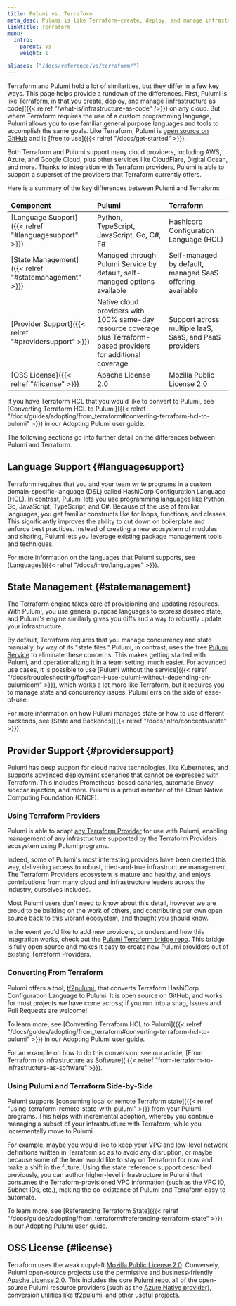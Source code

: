 ```yaml
---
title: Pulumi vs. Terraform
meta_desc: Pulumi is like Terraform—create, deploy, and manage infrastructure as code on any cloud. But unlike Terraform you can use familiar languages and tools.
linktitle: Terraform
menu:
  intro:
    parent: vs
    weight: 1

aliases: ["/docs/reference/vs/terraform/"]
---
```


Terraform and Pulumi hold a lot of similarities, but they differ in a few key ways. This page helps provide a rundown of the differences. First, Pulumi is like Terraform, in that you create, deploy, and manage [infrastructure as code]({{< relref "/what-is/infrastructure-as-code" />}}) on any cloud. But where
Terraform requires the use of a custom programming language, Pulumi allows you to use familiar general purpose languages and tools to accomplish the same goals. Like Terraform, Pulumi is
[open source on GitHub](https://github.com/pulumi/pulumi) and is [free to use]({{< relref "/docs/get-started" >}}).

Both Terraform and Pulumi support many cloud providers, including AWS, Azure, and Google Cloud,
plus other services like CloudFlare, Digital Ocean, and more. Thanks to integration with Terraform providers, Pulumi
is able to support a superset of the providers that Terraform currently offers.

Here is a summary of the key differences between Pulumi and Terraform:

| **Component** | **Pulumi** | **Terraform** |
| :--- | :--- | :--- |
| [Language Support]({{< relref "#languagesupport" >}}) | Python, TypeScript, JavaScript, Go, C#, F# | Hashicorp Configuration Language (HCL) |
| [State Management]({{< relref "#statemanagement" >}}) | Managed through Pulumi Service by default, self-managed options available | Self-managed by default, managed SaaS offering available |
| [Provider Support]({{< relref "#providersupport" >}}) | Native cloud providers with 100% same-day resource coverage plus Terraform-based providers for additional coverage | Support across multiple IaaS, SaaS, and PaaS providers |
| [OSS License]({{< relref "#license" >}}) | Apache License 2.0 | Mozilla Public License 2.0 |

If you have Terraform HCL that you would like to convert to Pulumi, see [Converting Terraform HCL to Pulumi]({{< relref "/docs/guides/adopting/from_terraform#converting-terraform-hcl-to-pulumi" >}}) in our Adopting Pulumi user guide.

The following sections go into further detail on the differences between Pulumi and Terraform.

## Language Support {#languagesupport}

Terraform requires that you and your team write programs in a custom domain-specific-language (DSL) called HashiCorp Configuration Language
(HCL). In contrast, Pulumi lets you use programming languages like Python, Go, JavaScript, TypeScript, and C#. Because of the use of familiar languages, you get familiar constructs like for loops, functions, and classes. This significantly improves the ability to cut down on boilerplate and enforce best practices. Instead of creating
a new ecosystem of modules and sharing, Pulumi lets you leverage existing package management tools and techniques.

For more information on the languages that Pulumi supports, see [Languages]({{< relref "/docs/intro/languages" >}}).

## State Management {#statemanagement}

The Terraform engine takes care of provisioning and updating resources. With Pulumi, you use general
purpose languages to express desired state, and Pulumi's engine similarly gives you diffs and a way to robustly update
your infrastructure.

By default, Terraform requires that you manage concurrency and state manually, by way of its "state files." Pulumi,
in contrast, uses the free [Pulumi Service](https://app.pulumi.com) to eliminate these concerns. This makes getting started with
Pulumi, and operationalizing it in a team setting, much easier. For advanced use cases, it is possible to use
[Pulumi without the service]({{< relref "/docs/troubleshooting/faq#can-i-use-pulumi-without-depending-on-pulumicom" >}}),
which works a lot more like Terraform, but it requires you to manage state and concurrency issues. Pulumi errs on the side of ease-of-use.

For more information on how Pulumi manages state or how to use different backends, see [State and Backends]({{< relref "/docs/intro/concepts/state" >}}).

## Provider Support {#providersupport}

Pulumi has deep support for cloud native technologies, like Kubernetes, and supports advanced deployment
scenarios that cannot be expressed with Terraform. This includes Prometheus-based canaries, automatic Envoy
sidecar injection, and more. Pulumi is a proud member of the Cloud Native Computing Foundation (CNCF).

### Using Terraform Providers

Pulumi is able to adapt [any Terraform Provider](https://github.com/terraform-providers) for use with Pulumi, enabling
management of any infrastructure supported by the Terraform Providers ecosystem using Pulumi programs.

Indeed, some of Pulumi's most interesting providers have been created this way, delivering access to robust,
tried-and-true infrastructure management.  The Terraform Providers ecosystem is mature and healthy, and enjoys
contributions from many cloud and infrastructure leaders across the industry, ourselves included.

Most Pulumi users don't need to know about this detail, however we are proud to be building on the work of others,
and contributing our own open source back to this vibrant ecosystem, and thought you should know.

In the event you'd like to add new providers, or understand how this integration works, check out the
[Pulumi Terraform bridge repo](https://github.com/pulumi/pulumi-terraform-bridge).  This bridge is fully open source and
makes it easy to create new Pulumi providers out of existing Terraform Providers.

### Converting From Terraform

Pulumi offers a tool, [tf2pulumi](https://github.com/pulumi/tf2pulumi), that converts Terraform HashiCorp Configuration Language to Pulumi. It is
open source on GitHub, and works for most projects we have come across; if you run into a snag, Issues and Pull
Requests are welcome!

To learn more, see [Converting Terraform HCL to Pulumi]({{< relref "/docs/guides/adopting/from_terraform#converting-terraform-hcl-to-pulumi" >}}) in our Adopting Pulumi user guide.

For an example on how to do this conversion, see our article, [From Terraform to Infrastructure as Software](
{{< relref "from-terraform-to-infrastructure-as-software" >}}).

### Using Pulumi and Terraform Side-by-Side

Pulumi supports [consuming local or remote Terraform state]({{< relref "using-terraform-remote-state-with-pulumi" >}}) from your Pulumi programs. This helps with
incremental adoption, whereby you continue managing a subset of your infrastructure with Terraform, while you incrementally move to Pulumi.

For example, maybe you would like to keep your VPC and low-level network definitions written in Terraform so as to
avoid any disruption, or maybe because some of the team would like to stay on Terraform for now and make a shift in the future. Using the
state reference support described previously, you can author higher-level infrastructure in Pulumi that consumes the
Terraform-provisioned VPC information (such as the VPC ID, Subnet IDs, etc.), making the co-existence of Pulumi and Terraform easy to automate.

To learn more, see [Referencing Terraform State]({{< relref "/docs/guides/adopting/from_terraform#referencing-terraform-state" >}}) in our Adopting Pulumi user guide.

## OSS License {#license}

Terraform uses the weak copyleft [Mozilla Public License 2.0](https://github.com/hashicorp/terraform/blob/main/LICENSE). Conversely, Pulumi open-source projects use the permissive and business-friendly [Apache License 2.0](https://github.com/pulumi/pulumi/blob/master/LICENSE). This includes the core [Pulumi repo](https://github.com/pulumi/pulumi), all of the open-source Pulumi resource providers (such as the [Azure Native provider](https://github.com/pulumi/pulumi-azure-native)), conversion utilities like [tf2pulumi](https://github.com/pulumi/tf2pulumi), and other useful projects.
